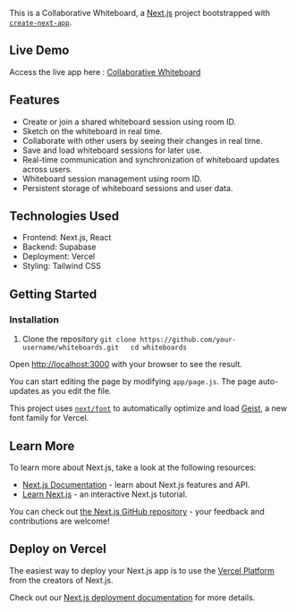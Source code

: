 This is a Collaborative Whiteboard, a [Next.js](https://nextjs.org) project bootstrapped with [`create-next-app`](https://github.com/vercel/next.js/tree/canary/packages/create-next-app).

## Live Demo

Access the live app here : [Collaborative Whiteboard](https://whiteboards-three.vercel.app/)

## Features
- Create or join a shared whiteboard session using room ID.
- Sketch on the whiteboard in real time.
- Collaborate with other users by seeing their changes in real time.
- Save and load whiteboard sessions for later use.
- Real-time communication and synchronization of whiteboard updates across users.
- Whiteboard session management using room ID.
- Persistent storage of whiteboard sessions and user data.

## Technologies Used
- Frontend: Next.js, React
- Backend: Supabase
- Deployment: Vercel
- Styling: Tailwind CSS

## Getting Started
### Installation

1. Clone the repository
   `git clone https://github.com/your-username/whiteboards.git  
   cd whiteboards`

Open [http://localhost:3000](http://localhost:3000) with your browser to see the result.

You can start editing the page by modifying `app/page.js`. The page auto-updates as you edit the file.

This project uses [`next/font`](https://nextjs.org/docs/app/building-your-application/optimizing/fonts) to automatically optimize and load [Geist](https://vercel.com/font), a new font family for Vercel.

## Learn More

To learn more about Next.js, take a look at the following resources:

- [Next.js Documentation](https://nextjs.org/docs) - learn about Next.js features and API.
- [Learn Next.js](https://nextjs.org/learn) - an interactive Next.js tutorial.

You can check out [the Next.js GitHub repository](https://github.com/vercel/next.js) - your feedback and contributions are welcome!

## Deploy on Vercel

The easiest way to deploy your Next.js app is to use the [Vercel Platform](https://vercel.com/new?utm_medium=default-template&filter=next.js&utm_source=create-next-app&utm_campaign=create-next-app-readme) from the creators of Next.js.

Check out our [Next.js deployment documentation](https://nextjs.org/docs/app/building-your-application/deploying) for more details.
